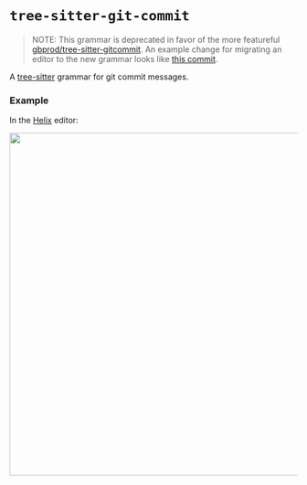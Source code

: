 # `tree-sitter-git-commit`

> NOTE: This grammar is deprecated in favor of the more featureful [gbprod/tree-sitter-gitcommit](https://github.com/gbprod/tree-sitter-gitcommit). An example change for migrating an editor to the new grammar looks like [this commit](https://github.com/helix-editor/helix/commit/44293dfd2248d82f39bb8e5b91cbb1daf2e24290).

A [tree-sitter](https://tree-sitter.github.io/tree-sitter/) grammar for git commit messages.

### Example

In the [Helix](https://github.com/helix-editor/helix) editor:

<img src="assets/highlight.png" width="600"/>
